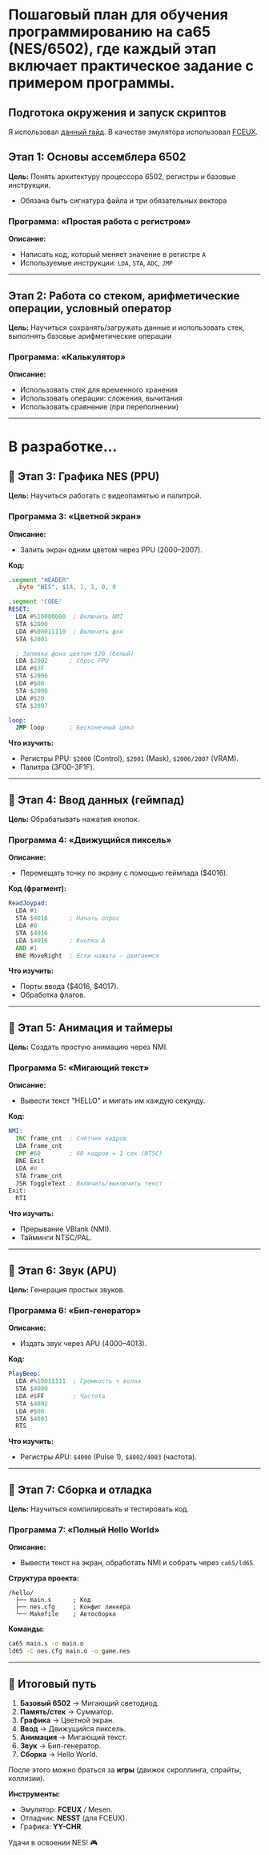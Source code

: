 # Пошаговый план для обучения программированию на **ca65** (NES/6502), где каждый этап включает практическое задание с примером программы.  

## Подготока окружения и запуск скриптов

Я использовал [данный гайд](https://www.emu-land.net/forum/index.php?topic=88133.0). В качестве эмулятора использовал [FCEUX](https://fceux.com/web/home.html).

## **Этап 1: Основы ассемблера 6502**
**Цель:** Понять архитектуру процессора 6502, регистры и базовые инструкции.  
- Обязана быть сигнатура файла и три обязательных вектора

### **Программа: «Простая работа с регистром»**
**Описание:**  
- Написать код, который меняет значение в регистре `A`   
- Используемые инструкции: `LDA`, `STA`, `ADC`, `JMP`  

---

## **Этап 2: Работа со стеком, арифметические операции, условный оператор**
**Цель:** Научиться сохранять/загружать данные и использовать стек, выполнять базовые арифметические операции

### **Программа: «Калькулятор»**
**Описание:**   
- Использовать стек для временного хранения  
- Использовать операции: сложения, вычитания 
- Использовать сравнение (при переполнении)

---
# В разработке...
## **🔹 Этап 3: Графика NES (PPU)**
**Цель:** Научиться работать с видеопамятью и палитрой.  

### **Программа 3: «Цветной экран»**
**Описание:**  
- Залить экран одним цветом через PPU ($2000–$2007).  

**Код:**  
```asm
.segment "HEADER"
  .byte "NES", $1A, 1, 1, 0, 0

.segment "CODE"
RESET:
  LDA #%10000000  ; Включить NMI
  STA $2000
  LDA #%00011110  ; Включить фон
  STA $2001

  ; Заливка фона цветом $20 (белый)
  LDA $2002      ; Сброс PPU
  LDA #$3F
  STA $2006
  LDA #$00
  STA $2006
  LDA #$20
  STA $2007

loop:
  JMP loop       ; Бесконечный цикл
```

**Что изучить:**  
- Регистры PPU: `$2000` (Control), `$2001` (Mask), `$2006/2007` (VRAM).  
- Палитра ($3F00–$3F1F).  

---

## **🔹 Этап 4: Ввод данных (геймпад)**
**Цель:** Обрабатывать нажатия кнопок.  

### **Программа 4: «Движущийся пиксель»**
**Описание:**  
- Перемещать точку по экрану с помощью геймпада ($4016).  

**Код (фрагмент):**  
```asm
ReadJoypad:
  LDA #1
  STA $4016      ; Начать опрос
  LDA #0
  STA $4016
  LDA $4016      ; Кнопка A
  AND #1
  BNE MoveRight  ; Если нажата — двигаемся
```

**Что изучить:**  
- Порты ввода ($4016, $4017).  
- Обработка флагов.  

---

## **🔹 Этап 5: Анимация и таймеры**
**Цель:** Создать простую анимацию через NMI.  

### **Программа 5: «Мигающий текст»**
**Описание:**  
- Вывести текст "HELLO" и мигать им каждую секунду.  

**Код:**  
```asm
NMI:
  INC frame_cnt  ; Счётчик кадров
  LDA frame_cnt
  CMP #60        ; 60 кадров = 1 сек (NTSC)
  BNE Exit
  LDA #0
  STA frame_cnt
  JSR ToggleText ; Включить/выключить текст
Exit:
  RTI
```

**Что изучить:**  
- Прерывание VBlank (NMI).  
- Тайминги NTSC/PAL.  

---

## **🔹 Этап 6: Звук (APU)**
**Цель:** Генерация простых звуков.  

### **Программа 6: «Бип-генератор»**
**Описание:**  
- Издать звук через APU ($4000–$4013).  

**Код:**  
```asm
PlayBeep:
  LDA #%10011111  ; Громкость + волна
  STA $4000
  LDA #$FF        ; Частота
  STA $4002
  LDA #$00
  STA $4003
  RTS
```

**Что изучить:**  
- Регистры APU: `$4000` (Pulse 1), `$4002/4003` (частота).  

---

## **🔹 Этап 7: Сборка и отладка**
**Цель:** Научиться компилировать и тестировать код.  

### **Программа 7: «Полный Hello World»**
**Описание:**  
- Вывести текст на экран, обработать NMI и собрать через `ca65/ld65`.  

**Структура проекта:**  
```
/hello/
  ├── main.s      ; Код
  ├── nes.cfg     ; Конфиг линкера
  └── Makefile    ; Автосборка
```

**Команды:**  
```sh
ca65 main.s -o main.o
ld65 -C nes.cfg main.o -o game.nes
```

---

## **🔹 Итоговый путь**
1. **Базовый 6502** → Мигающий светодиод.  
2. **Память/стек** → Сумматор.  
3. **Графика** → Цветной экран.  
4. **Ввод** → Движущийся пиксель.  
5. **Анимация** → Мигающий текст.  
6. **Звук** → Бип-генератор.  
7. **Сборка** → Hello World.  

После этого можно браться за **игры** (движок скроллинга, спрайты, коллизии).  

**Инструменты:**  
- Эмулятор: **FCEUX** / Mesen.  
- Отладчик: **NESST** (для FCEUX).  
- Графика: **YY-CHR**.  

Удачи в освоении NES! 🎮